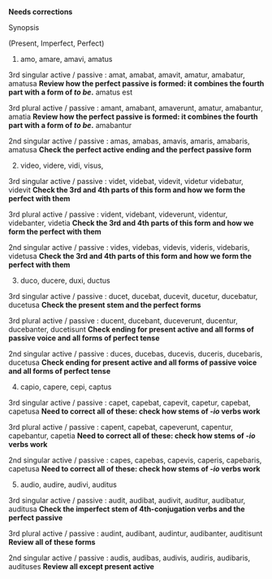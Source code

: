 **Needs corrections**

Synopsis

(Present, Imperfect, Perfect)

1. amo, amare, amavi, amatus

3rd singular active / passive : amat, amabat, amavit, amatur, amabatur, amatusa **Review how the perfect passive is formed: it combines the fourth part with a form of *to be*.**  amatus est

3rd plural active / passive : amant, amabant, amaverunt, amatur, amabantur, amatia **Review how the perfect passive is formed: it combines the fourth part with a form of *to be*.** amabantur

2nd singular active / passive : amas, amabas, amavis, amaris, amabaris, amatusa **Check the perfect active ending and the perfect passive form**

2. video, videre, vidi, visus,

3rd singular active / passive : videt, videbat, videvit, videtur videbatur, videvit **Check the 3rd and 4th parts of this form and how we form the perfect with them**

3rd plural active / passive : vident, videbant, videverunt, videntur, videbanter, videtia **Check the 3rd and 4th parts of this form and how we form the perfect with them**

2nd singular active / passive : vides, videbas, videvis, videris, videbaris, videtusa **Check the 3rd and 4th parts of this form and how we form the perfect with them**

3. duco, ducere, duxi, ductus

3rd singular active / passive : ducet, ducebat, ducevit, ducetur, ducebatur, ducetusa **Check the present stem and the perfect forms**

3rd plural active / passive : ducent, ducebant, duceverunt, ducentur, ducebanter, ducetisunt **Check ending for present active and all forms of passive voice and all forms of perfect tense**

2nd singular active / passive : duces, ducebas, ducevis, duceris, ducebaris, ducetusa **Check ending for present active and all forms of passive voice and all forms of perfect tense**

4. capio, capere, cepi, captus

3rd singular active / passive : capet, capebat, capevit, capetur, capebat, capetusa **Need to correct all of these:  check how stems of *-io* verbs work**

3rd plural active / passive : capent, capebat, capeverunt, capentur, capebantur, capetia **Need to correct all of these:  check how stems of *-io* verbs work**

2nd singular active / passive : capes, capebas, capevis, caperis, capebaris, capetusa **Need to correct all of these:  check how stems of *-io* verbs work**

5. audio, audire, audivi, auditus

3rd singular active / passive : audit, audibat, audivit, auditur, audibatur, auditusa **Check the imperfect stem of 4th-conjugation verbs and the perfect passive**

3rd plural active / passive : audint, audibant, audintur, audibanter, auditisunt **Review all of these forms**

2nd singular active / passive : audis, audibas, audivis, audiris, audibaris, audituses **Review all except present active**
